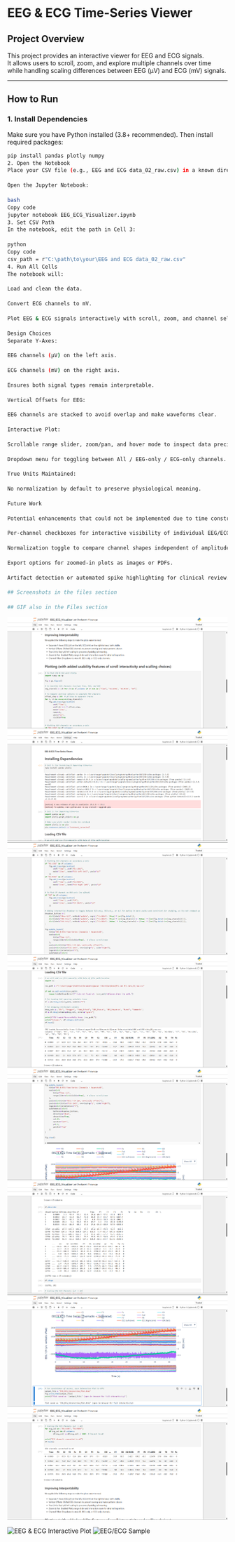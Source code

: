 # EEG & ECG Time-Series Viewer


## Project Overview
This project provides an interactive viewer for EEG and ECG signals.  
It allows users to scroll, zoom, and explore multiple channels over time while handling scaling differences between EEG (µV) and ECG (mV) signals.

---

## How to Run

### 1. Install Dependencies
Make sure you have Python installed (3.8+ recommended). Then install required packages:

```bash
pip install pandas plotly numpy
2. Open the Notebook
Place your CSV file (e.g., EEG and ECG data_02_raw.csv) in a known directory.

Open the Jupyter Notebook:

bash
Copy code
jupyter notebook EEG_ECG_Visualizer.ipynb
3. Set CSV Path
In the notebook, edit the path in Cell 3:

python
Copy code
csv_path = r"C:\path\to\your\EEG and ECG data_02_raw.csv"
4. Run All Cells
The notebook will:

Load and clean the data.

Convert ECG channels to mV.

Plot EEG & ECG signals interactively with scroll, zoom, and channel selection.

Design Choices
Separate Y-Axes:

EEG channels (µV) on the left axis.

ECG channels (mV) on the right axis.

Ensures both signal types remain interpretable.

Vertical Offsets for EEG:

EEG channels are stacked to avoid overlap and make waveforms clear.

Interactive Plot:

Scrollable range slider, zoom/pan, and hover mode to inspect data precisely.

Dropdown menu for toggling between All / EEG-only / ECG-only channels.

True Units Maintained:

No normalization by default to preserve physiological meaning.

Future Work

Potential enhancements that could not be implemented due to time constraints:

Per-channel checkboxes for interactive visibility of individual EEG/ECG channels.

Normalization toggle to compare channel shapes independent of amplitude.

Export options for zoomed-in plots as images or PDFs.

Artifact detection or automated spike highlighting for clinical review.

## Screenshots in the files section

## GIF also in the Files section

```
![EEG/ECG Sample](./1-2de7718c.png)
![EEG/ECG Sample](./1-3cfcb2f9.png)
![EEG/ECG Sample](./2-2de7718c.png)
![EEG/ECG Sample](./2-3cfcb2f9.png)
![EEG/ECG Sample](./3-2de7718c.png)
![EEG/ECG Sample](./3-3cfcb2f9.png)
![EEG/ECG Sample](./4-2de7718c.png)
![EEG/ECG Sample](./4-3cfcb2f9.png)


![EEG & ECG Interactive Plot](gifs/Graph_GIF.gif)
![EEG/ECG Sample](gifs/Graph_GIF.gif)









